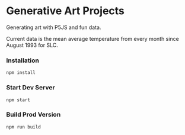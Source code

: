 # Generative Art Projects
Generating art with P5JS and fun data.

Current data is the mean average temperature from every month since August 1993 for SLC.

### Installation

```
npm install
```

### Start Dev Server

```
npm start
```

### Build Prod Version

```
npm run build
```
